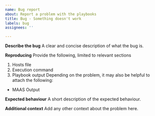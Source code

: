 ```yaml
---
name: Bug report
about: Report a problem with the playbooks
title: Bug - Something doesn't work
labels: bug
assignees: ''

---
```


**Describe the bug**
A clear and concise description of what the bug is.

**Reproducing**
Provide the following, limited to relevant sections
1. Hosts file
2. Execution command
3. Playbook output
Depending on the problem, it may also be helpful to attach the following:
- MAAS Output

**Expected behaviour**
A short description of the expected behaviour.

**Additional context**
Add any other context about the problem here.
